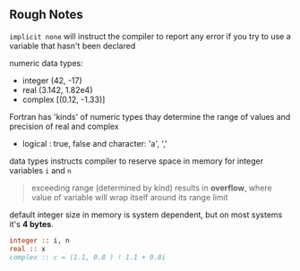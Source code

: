 ## Rough Notes

`implicit none` will instruct the compiler to report any error if you try to use a variable that hasn't been declared 

numeric data types: 
- integer (42, -17)
- real (3.142, 1.82e4)
- complex [(0.12, -1.33)] 

Fortran has 'kinds' of numeric types thay determine the range of values and precision of real and complex

- logical : true, false and character: 'a', ','

data types instructs compiler to reserve space in memory for integer variables `i` and `n`
> exceeding range (determined by kind) results in **overflow**, where value of variable will wrap itself around its range limit

default integer size in memory is system dependent, but on most systems it's **4 bytes**.

```fortran
integer :: i, n
real :: x
complex :: c = (1.1, 0.8 ) ! 1.1 + 0.8i
```